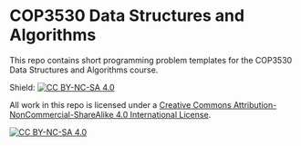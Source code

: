 # COP3530 Data Structures and Algorithms 
This repo contains short programming problem templates for the COP3530 Data Structures and Algorithms course. 

Shield: [![CC BY-NC-SA 4.0][cc-by-nc-sa-shield]][cc-by-nc-sa]

All work in this repo is licensed under a
[Creative Commons Attribution-NonCommercial-ShareAlike 4.0 International License][cc-by-nc-sa].

[![CC BY-NC-SA 4.0][cc-by-nc-sa-image]][cc-by-nc-sa]

[cc-by-nc-sa]: http://creativecommons.org/licenses/by-nc-sa/4.0/
[cc-by-nc-sa-image]: https://licensebuttons.net/l/by-nc-sa/4.0/88x31.png
[cc-by-nc-sa-shield]: https://img.shields.io/badge/License-CC%20BY--NC--SA%204.0-lightgrey.svg
